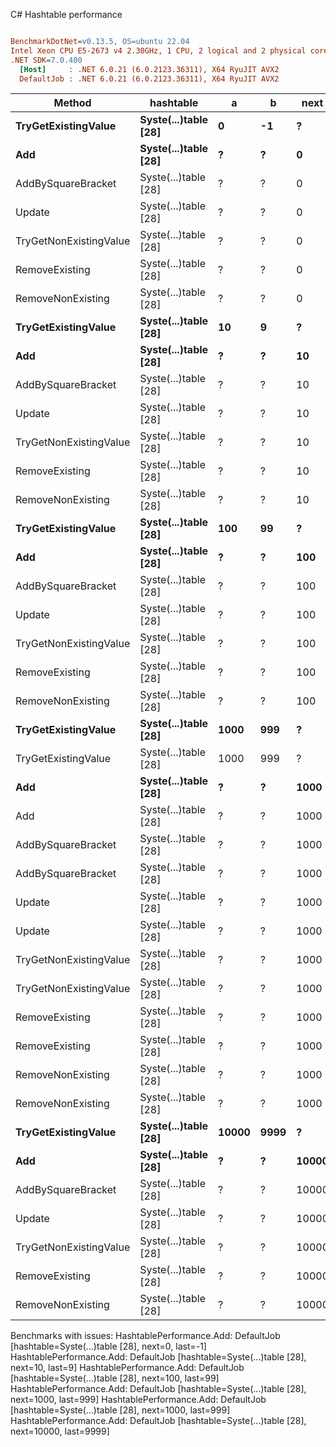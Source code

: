 C# Hashtable performance
``` ini

BenchmarkDotNet=v0.13.5, OS=ubuntu 22.04
Intel Xeon CPU E5-2673 v4 2.30GHz, 1 CPU, 2 logical and 2 physical cores
.NET SDK=7.0.400
  [Host]     : .NET 6.0.21 (6.0.2123.36311), X64 RyuJIT AVX2
  DefaultJob : .NET 6.0.21 (6.0.2123.36311), X64 RyuJIT AVX2


```
|                 Method |            hashtable |     a |    b |  next | last |     Mean |    Error |   StdDev |   Gen0 | Allocated |
|----------------------- |--------------------- |------ |----- |------ |----- |---------:|---------:|---------:|-------:|----------:|
|    **TryGetExistingValue** | **Syste(...)table [28]** |     **0** |   **-1** |     **?** |    **?** | **30.37 ns** | **0.632 ns** | **0.947 ns** | **0.0009** |      **24 B** |
|                    **Add** | **Syste(...)table [28]** |     **?** |    **?** |     **0** |   **-1** |       **NA** |       **NA** |       **NA** |      **-** |         **-** |
|     AddBySquareBracket | Syste(...)table [28] |     ? |    ? |     0 |   -1 | 24.91 ns | 0.540 ns | 0.809 ns |      - |         - |
|                 Update | Syste(...)table [28] |     ? |    ? |     0 |   -1 | 24.63 ns | 0.493 ns | 0.461 ns |      - |         - |
| TryGetNonExistingValue | Syste(...)table [28] |     ? |    ? |     0 |   -1 | 19.34 ns | 0.420 ns | 0.516 ns |      - |         - |
|         RemoveExisting | Syste(...)table [28] |     ? |    ? |     0 |   -1 | 24.20 ns | 0.437 ns | 0.409 ns |      - |         - |
|      RemoveNonExisting | Syste(...)table [28] |     ? |    ? |     0 |   -1 | 30.50 ns | 0.654 ns | 1.196 ns |      - |         - |
|    **TryGetExistingValue** | **Syste(...)table [28]** |    **10** |    **9** |     **?** |    **?** | **38.26 ns** | **0.643 ns** | **0.537 ns** | **0.0009** |      **24 B** |
|                    **Add** | **Syste(...)table [28]** |     **?** |    **?** |    **10** |    **9** |       **NA** |       **NA** |       **NA** |      **-** |         **-** |
|     AddBySquareBracket | Syste(...)table [28] |     ? |    ? |    10 |    9 | 24.35 ns | 0.534 ns | 1.030 ns |      - |         - |
|                 Update | Syste(...)table [28] |     ? |    ? |    10 |    9 | 27.92 ns | 0.585 ns | 0.548 ns |      - |         - |
| TryGetNonExistingValue | Syste(...)table [28] |     ? |    ? |    10 |    9 | 18.44 ns | 0.228 ns | 0.191 ns |      - |         - |
|         RemoveExisting | Syste(...)table [28] |     ? |    ? |    10 |    9 | 26.57 ns | 0.548 ns | 0.539 ns |      - |         - |
|      RemoveNonExisting | Syste(...)table [28] |     ? |    ? |    10 |    9 | 25.76 ns | 0.554 ns | 0.984 ns |      - |         - |
|    **TryGetExistingValue** | **Syste(...)table [28]** |   **100** |   **99** |     **?** |    **?** | **38.22 ns** | **0.726 ns** | **0.777 ns** | **0.0009** |      **24 B** |
|                    **Add** | **Syste(...)table [28]** |     **?** |    **?** |   **100** |   **99** |       **NA** |       **NA** |       **NA** |      **-** |         **-** |
|     AddBySquareBracket | Syste(...)table [28] |     ? |    ? |   100 |   99 | 24.97 ns | 0.540 ns | 0.932 ns |      - |         - |
|                 Update | Syste(...)table [28] |     ? |    ? |   100 |   99 | 30.41 ns | 0.645 ns | 0.838 ns |      - |         - |
| TryGetNonExistingValue | Syste(...)table [28] |     ? |    ? |   100 |   99 | 19.43 ns | 0.431 ns | 0.423 ns |      - |         - |
|         RemoveExisting | Syste(...)table [28] |     ? |    ? |   100 |   99 | 25.24 ns | 0.532 ns | 0.592 ns |      - |         - |
|      RemoveNonExisting | Syste(...)table [28] |     ? |    ? |   100 |   99 | 24.26 ns | 0.517 ns | 0.595 ns |      - |         - |
|    **TryGetExistingValue** | **Syste(...)table [28]** |  **1000** |  **999** |     **?** |    **?** | **34.82 ns** | **0.739 ns** | **0.935 ns** | **0.0009** |      **24 B** |
|    TryGetExistingValue | Syste(...)table [28] |  1000 |  999 |     ? |    ? | 35.87 ns | 0.755 ns | 0.954 ns | 0.0009 |      24 B |
|                    **Add** | **Syste(...)table [28]** |     **?** |    **?** |  **1000** |  **999** |       **NA** |       **NA** |       **NA** |      **-** |         **-** |
|                    Add | Syste(...)table [28] |     ? |    ? |  1000 |  999 |       NA |       NA |       NA |      - |         - |
|     AddBySquareBracket | Syste(...)table [28] |     ? |    ? |  1000 |  999 | 25.54 ns | 0.544 ns | 0.763 ns |      - |         - |
|     AddBySquareBracket | Syste(...)table [28] |     ? |    ? |  1000 |  999 | 23.25 ns | 0.502 ns | 0.470 ns |      - |         - |
|                 Update | Syste(...)table [28] |     ? |    ? |  1000 |  999 | 28.07 ns | 0.379 ns | 0.354 ns |      - |         - |
|                 Update | Syste(...)table [28] |     ? |    ? |  1000 |  999 | 30.77 ns | 0.649 ns | 1.153 ns |      - |         - |
| TryGetNonExistingValue | Syste(...)table [28] |     ? |    ? |  1000 |  999 | 19.16 ns | 0.430 ns | 0.775 ns |      - |         - |
| TryGetNonExistingValue | Syste(...)table [28] |     ? |    ? |  1000 |  999 | 19.89 ns | 0.437 ns | 0.863 ns |      - |         - |
|         RemoveExisting | Syste(...)table [28] |     ? |    ? |  1000 |  999 | 24.47 ns | 0.365 ns | 0.342 ns |      - |         - |
|         RemoveExisting | Syste(...)table [28] |     ? |    ? |  1000 |  999 | 26.43 ns | 0.570 ns | 0.610 ns |      - |         - |
|      RemoveNonExisting | Syste(...)table [28] |     ? |    ? |  1000 |  999 | 25.75 ns | 0.529 ns | 0.588 ns |      - |         - |
|      RemoveNonExisting | Syste(...)table [28] |     ? |    ? |  1000 |  999 | 26.07 ns | 0.561 ns | 0.839 ns |      - |         - |
|    **TryGetExistingValue** | **Syste(...)table [28]** | **10000** | **9999** |     **?** |    **?** | **37.98 ns** | **0.804 ns** | **0.957 ns** | **0.0009** |      **24 B** |
|                    **Add** | **Syste(...)table [28]** |     **?** |    **?** | **10000** | **9999** |       **NA** |       **NA** |       **NA** |      **-** |         **-** |
|     AddBySquareBracket | Syste(...)table [28] |     ? |    ? | 10000 | 9999 | 24.99 ns | 0.489 ns | 0.457 ns |      - |         - |
|                 Update | Syste(...)table [28] |     ? |    ? | 10000 | 9999 | 28.61 ns | 0.615 ns | 1.027 ns |      - |         - |
| TryGetNonExistingValue | Syste(...)table [28] |     ? |    ? | 10000 | 9999 | 19.60 ns | 0.385 ns | 0.341 ns |      - |         - |
|         RemoveExisting | Syste(...)table [28] |     ? |    ? | 10000 | 9999 | 26.62 ns | 0.566 ns | 1.168 ns |      - |         - |
|      RemoveNonExisting | Syste(...)table [28] |     ? |    ? | 10000 | 9999 | 24.40 ns | 0.406 ns | 0.360 ns |      - |         - |

Benchmarks with issues:
  HashtablePerformance.Add: DefaultJob [hashtable=Syste(...)table [28], next=0, last=-1]
  HashtablePerformance.Add: DefaultJob [hashtable=Syste(...)table [28], next=10, last=9]
  HashtablePerformance.Add: DefaultJob [hashtable=Syste(...)table [28], next=100, last=99]
  HashtablePerformance.Add: DefaultJob [hashtable=Syste(...)table [28], next=1000, last=999]
  HashtablePerformance.Add: DefaultJob [hashtable=Syste(...)table [28], next=1000, last=999]
  HashtablePerformance.Add: DefaultJob [hashtable=Syste(...)table [28], next=10000, last=9999]
